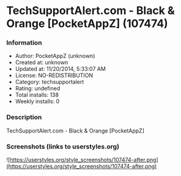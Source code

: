 # TechSupportAlert.com - Black & Orange [PocketAppZ] (107474)

### Information
- Author: PocketAppZ (unknown)
- Created at: unknown
- Updated at: 11/20/2014, 5:33:07 AM
- License: NO-REDISTRIBUTION
- Category: techsupportalert
- Rating: undefined
- Total installs: 138
- Weekly installs: 0


### Description
TechSupportAlert.com - Black & Orange [PocketAppZ]


### Screenshots (links to userstyles.org)
![https://userstyles.org/style_screenshots/107474-after.png](https://userstyles.org/style_screenshots/107474-after.png)


